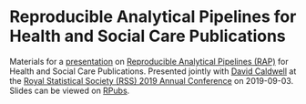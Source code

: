 # Reproducible Analytical Pipelines for Health and Social Care Publications

Materials for a [presentation](https://rss.org.uk/RSS/media/File-library/Conference/RSS-Abstracts-booklet-2019-A4.pdf#page=7) on [Reproducible Analytical Pipelines (RAP)](https://www.isdscotland.org/About-ISD/Methodologies/_docs/Reproducible_Analytical_Pipelines_paper_v1.4.pdf) for Health and Social Care Publications. Presented jointly with [David Caldwell](https://github.com/davidc92) at the [Royal Statistical Society (RSS) 2019 Annual Conference](https://rss.org.uk/RSS/media/File-library/Conference/RSS-2019-Conference-directory-final-online-version.pdf) on 2019-09-03. Slides can be viewed on [RPubs](http://rpubs.com/jackhannah95/rss-2019).
